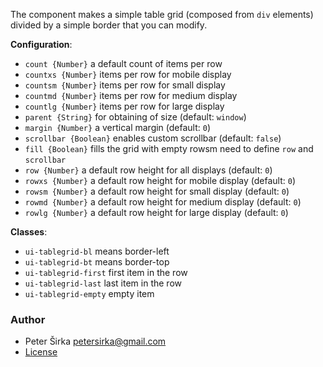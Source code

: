 The component makes a simple table grid (composed from `div` elements) divided by a simple border that you can modify.

__Configuration__:

- `count {Number}` a default count of items per row
- `countxs {Number}` items per row for mobile display
- `countsm {Number}` items per row for small display
- `countmd {Number}` items per row for medium display
- `countlg {Number}` items per row for large display
- `parent {String}` for obtaining of size (default: `window`)
- `margin {Number}` a vertical margin (default: `0`)
- `scrollbar {Boolean}` enables custom scrollbar (default: `false`)
- `fill {Boolean}` fills the grid with empty rowsm need to define `row` and `scrollbar`
- `row {Number}` a default row height for all displays (default: `0`)
- `rowxs {Number}` a default row height for mobile display (default: `0`)
- `rowsm {Number}` a default row height for small display (default: `0`)
- `rowmd {Number}` a default row height for medium display (default: `0`)
- `rowlg {Number}` a default row height for large display (default: `0`)


__Classes__:

- `ui-tablegrid-bl` means border-left
- `ui-tablegrid-bt` means border-top
- `ui-tablegrid-first` first item in the row
- `ui-tablegrid-last` last item in the row
- `ui-tablegrid-empty` empty item

### Author

- Peter Širka <petersirka@gmail.com>
- [License](https://www.totaljs.com/license/)